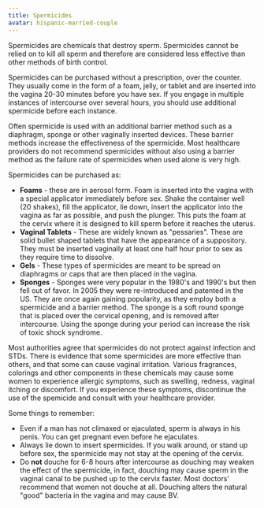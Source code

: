 ```yaml
---
title: Spermicides
avatar: hispanic-married-couple
---
```


Spermicides are chemicals that destroy sperm. Spermicides cannot be
relied on to kill all sperm and therefore are considered less effective
than other methods of birth control.

Spermicides can be purchased without a prescription, over the counter.
They usually come in the form of a foam, jelly, or tablet and are
inserted into the vagina 20-30 minutes before you have sex. If you
engage in multiple instances of intercourse over several hours, you
should use additional spermicide before each instance.

Often spermicide is used with an additional barrier method such as a
diaphragm, sponge or other vaginally inserted devices. These barrier
methods increase the effectiveness of the spermicide. Most healthcare
providers do not recommend spermicides without also using a barrier
method as the failure rate of spermicides when used alone is very high.

Spermicides can be purchased as:

- **Foams** - these are in aerosol form. Foam is inserted into the
  vagina with a special applicator immediately before sex. Shake the
  container well (20 shakes), fill the applicator, lie down, insert the
  applicator into the vagina as far as possible, and push the plunger.
  This puts the foam at the cervix where it is designed to kill sperm
  before it reaches the uterus.
- **Vaginal Tablets** - These are widely known as "pessaries". These are
  solid bullet shaped tablets that have the appearance of a suppository.
  They must be inserted vaginally at least one half hour prior to sex as
  they require time to dissolve.
- **Gels** - These types of spermicides are meant to be spread on
  diaphragms or caps that are then placed in the vagina.
- **Sponges** - Sponges were very popular in the 1980's and 1990's but
  then fell out of favor. In 2005 they were re-introduced and patented
  in the US. They are once again gaining popularity, as they employ both
  a spermicide and a barrier method. The sponge is a soft round sponge
  that is placed over the cervical opening, and is removed after
  intercourse. Using the sponge during your period can increase the risk
  of toxic shock syndrome.

Most authorities agree that spermicides do not protect against infection
and STDs. There is evidence that some spermicides are more effective
than others, and that some can cause vaginal irritation. Various
fragrances, colorings and other components in these chemicals may cause
some women to experience allergic symptoms, such as swelling, redness,
vaginal itching or discomfort. If you experience these symptoms,
discontinue the use of the spemicide and consult with your healthcare
provider.

Some things to remember:

- Even if a man has not climaxed or ejaculated, sperm is always in his
  penis. You can get pregnant even before he ejaculates.
- Always lie down to insert spermicides. If you walk around, or stand up
  before sex, the spermicide may not stay at the opening of the cervix.
- Do **not** douche for 6-8 hours after intercourse as douching may
  weaken the effect of the spermicide, in fact, douching may cause sperm
  in the vaginal canal to be pushed up to the cervix faster. Most
  doctors' recommend that women not douche at all. Douching alters the
  natural "good" bacteria in the vagina and may cause BV.

